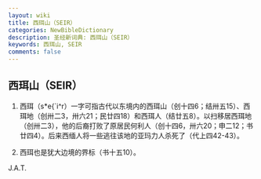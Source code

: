 ```yaml
---
layout: wiki
title: 西珥山（SEIR）
categories: NewBibleDictionary
description: 圣经新词典: 西珥山（SEIR）
keywords: 西珥山, SEIR
comments: false
---
```


## 西珥山（SEIR）

1. 西珥（s*e{`i^r）一字可指古代以东境内的西珥山（创十四6；结卅五15）、西珥地（创卅二3，卅六21；民廿四18）和西珥人（结廿五8）。以扫移居西珥地（创卅二3），他的后裔打败了原居民何利人（创十四6，卅六20；申二12；书廿四4）。后来西缅人将一些逃往该地的亚玛力人杀死了（代上四42-43）。

2. 西珥也是犹大边境的界标（书十五10）。

J.A.T.








